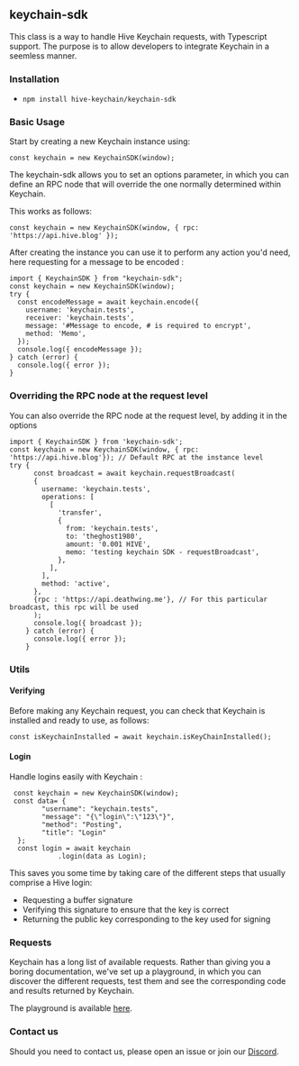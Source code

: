 ## keychain-sdk

This class is a way to handle Hive Keychain requests, with Typescript support. The purpose is to allow developers to integrate Keychain in a seemless manner.

### Installation

- `npm install hive-keychain/keychain-sdk`

### Basic Usage

Start by creating a new Keychain instance using:

```
const keychain = new KeychainSDK(window);
```

The keychain-sdk allows you to set an options parameter, in which you can define an RPC node that will override the one normally determined within Keychain.

This works as follows:

```
const keychain = new KeychainSDK(window, { rpc: 'https://api.hive.blog' });
```

After creating the instance you can use it to perform any action you'd need, here requesting for a message to be encoded :

```
import { KeychainSDK } from "keychain-sdk";
const keychain = new KeychainSDK(window);
try {
  const encodeMessage = await keychain.encode({
    username: 'keychain.tests',
    receiver: 'keychain.tests',
    message: '#Message to encode, # is required to encrypt',
    method: 'Memo',
  });
  console.log({ encodeMessage });
} catch (error) {
  console.log({ error });
}
```

### Overriding the RPC node at the request level

You can also override the RPC node at the request level, by adding it in the options

```
import { KeychainSDK } from 'keychain-sdk';
const keychain = new KeychainSDK(window, { rpc: 'https://api.hive.blog'}); // Default RPC at the instance level
try {
      const broadcast = await keychain.requestBroadcast(
      {
        username: 'keychain.tests',
        operations: [
          [
            'transfer',
            {
              from: 'keychain.tests',
              to: 'theghost1980',
              amount: '0.001 HIVE',
              memo: 'testing keychain SDK - requestBroadcast',
            },
          ],
        ],
        method: 'active',
      },
      {rpc : 'https://api.deathwing.me'}, // For this particular broadcast, this rpc will be used
      );
      console.log({ broadcast });
    } catch (error) {
      console.log({ error });
    }
```

### Utils

#### Verifying

Before making any Keychain request, you can check that Keychain is installed and ready to use, as follows:

```
const isKeychainInstalled = await keychain.isKeyChainInstalled();
```

#### Login

Handle logins easily with Keychain :

```
 const keychain = new KeychainSDK(window);
 const data= {
        "username": "keychain.tests",
        "message": "{\"login\":\"123\"}",
        "method": "Posting",
        "title": "Login"
  };
  const login = await keychain
            .login(data as Login);
```

This saves you some time by taking care of the different steps that usually comprise a Hive login:

- Requesting a buffer signature
- Verifying this signature to ensure that the key is correct
- Returning the public key corresponding to the key used for signing

### Requests

Keychain has a long list of available requests. Rather than giving you a boring documentation, we've set up a playground, in which you can discover the different requests, test them and see the corresponding code and results returned by Keychain.

The playground is available [here](https://play.hive-keychain.com).

### Contact us

Should you need to contact us, please open an issue or join our [Discord](https://discord.gg/3EM6YfRrGv).
